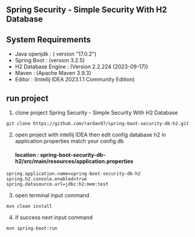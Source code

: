 ## Spring Security - Simple Security With H2 Database

## System Requirements

- Java openjdk : ( version "17.0.2")
- Spring Boot : (version 3.2.5)
- H2 Database Engine : (Version 2.2.224 (2023-09-17))
- Maven : (Apache Maven 3.9.3)
- Editor : (Intellij IDEA 2023.1.1 Community Edition)

## run project

1. clone project Spring Security - Simple Security With H2 Database
```
git clone https://github.com/rardan97/spring-boot-security-db-h2.git
```

2. open project with intellij IDEA then edit config database h2 in application.properties match your config db

   #### location : spring-boot-security-db-h2/src/main/resources/application.properties

```
spring.application.name=spring-boot-security-db-h2
spring.h2.console.enabled=true
spring.datasource.url=jdbc:h2:mem:test

```

3. open terminal input command
```
mvn clean install 
```
4. if success next input command
```
mvn spring-boot:run
```